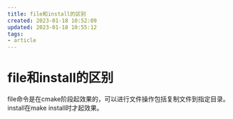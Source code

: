 ```yaml
---
title: file和install的区别
created: 2023-01-18 10:52:09
updated: 2023-01-18 10:55:12
tags: 
- article
---
```


# file和install的区别

file命令是在cmake阶段起效果的，可以进行文件操作包括复制文件到指定目录。
install在make install时才起效果。
